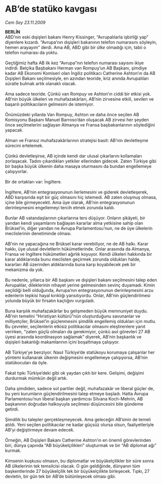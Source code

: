 # AB’de statüko kavgası

*Cem Sey 23.11.2009*

<div class="yazi"><b>BERLİN</b> <br/>ABD’nin eski dışişleri bakanı Henry Kissinger, “Avrupalılarla işbirliği yap” diyenlere kızardı. “Avrupa’nın dışişleri bakanının telefon numarasını söyleyin, hemen arayayım” derdi. Ama AB, ABD gibi bir <i>ülke</i> olmadığı için, tabii o telefon numarası da yoktu. <br/><br/>Geçtiğimiz hafta AB ilk kez “Avrupa”nın telefon numarası sayısını ikiye indirdi. Belçika Başbakanı Herman van Rompuy’un AB Başkanı, şimdiye kadar AB Ekonomi Komiseri olan İngiliz politikacı Catherine Ashton’ın da AB Dışişleri Bakanı seçilmesiyle, en azından teoride, kriz anında Avrupalıları süratle bulmak artık olanaklı olacak. <br/><br/>Ama sadece teoride. Çünkü van Rompuy ve Ashton’ın ciddi bir etkisi yok. AB’nin büyük ülkeleri ve muhafazakârları, AB’nin zirvesine etkili, sevilen ve başarılı politikacıların gelmesini de istemiyor. <br/><br/>Önümüzdeki yıllarda Van Rompuy, Ashton ve daha önce seçilen AB Komisyonu Başkanı Manuel Barroso’dan oluşacak AB zirvesi her şeyden önce seçilmelerini sağlayan Almanya ve Fransa başbakanlarının söylediğini yapacak. <br/><br/>Alman ve Fransız muhafazakârlarının stratejisi basit: AB’nin devletleşme sürecini ertelemek. <br/><br/>Çünkü devletleşirse, AB içinde kendi dar ulusal çıkarlarını kollamaları zorlaşacak. Tadını çıkardıkları yetkiler ellerinden gidecek. Zaten Türkiye gibi bir başka büyük ülkenin daha masaya oturmasını da bundan engellemeye çalışıyorlar. <br/><br/>Bir de ortakları var: İngiltere. <br/><br/>İngiltere, AB’nin entegrasyonunun ilerlemesini ve giderek devletleşerek, ABD karşısında eşit bir güç olmasını hiç istemedi. AB zaten oluşmuş olmasa, içine bile girmeyecekti. Ama üye olarak, AB’nin entegrasyonunun derinleşmesini engellemeyi tercih etmek zorunda kaldı. <br/><br/>Bunlar AB vatandaşlarının çıkarlarına ters düşüyor. Onların şikâyeti, bir yandan kendi yaşamlarını bağlayan kararlar alma yetkisine sahip olan Brüksel’in, diğer yandan ne Avrupa Parlamentosu’nun, ne de üye ülkelerin meclislerinin denetiminde olması. <br/><br/>AB’nin ne yapacağına ne Brüksel karar verebiliyor, ne de AB halkı. Karar hakkı, üye ulusal devletlerin hükümetlerinde. Onlar arasında da Almanya, Fransa ve İngiltere hükümetleri ağırlık koyuyor. Kendi ülkeleri hakkında bir karar aldıklarında bunu meclisten geçirmek zorunda oldukları halde, kararları AB üzerinden aldıklarında buna karşı koyabilecek pek bir mekanizma da yok. <br/><br/>Bu nedenle, yıllarca bir AB başkanı ve dışişleri bakanı seçilmesini talep eden Avrupalılar, dileklerinin nihayet yerine gelmesinden sevinç duyamadı. Kimin seçildiği belli olduğunda, Avrupa’nın entegrasyonunun derinleşmesini arzu edenlerin tepkisi hayal kırıklığı yansıtıyordu. Onlar, AB’nin güçlendirilmesi yolunda büyük bir fırsatın kaçtığını vurguladı. <br/><br/>Buna karşılık muhafazakârlar bu gelişmeden büyük memnuniyet duydu. AB’nin temelini “Hıristiyan kültürü”nün oluşturduğunu savunanlar ve milliyetçiler, Brüksel’in güçlenmesini şimdilik engellemiş oldukları için mutlu. Bu çevreler, seçilenlerin etkisiz politikacılar olmasını eleştirenlere yanıt verirken, “zaten güçlü olmaları da gerekmiyor, çünkü asıl görevleri 27 AB üyesi arasında koordinasyon sağlamak” diyerek, AB’nin başkanlık ve dışişleri bakanlığı makamlarının içini boşaltmaya çalışıyor. <br/><br/>AB Türkiye’ye benziyor. Nasıl Türkiye’de statükoyu korumaya çalışanlar her yöntemi kullanarak ülkenin değişmesini engellemeye çalışıyorsa, AB’nin statükocuları da öyle. <br/><br/>Fakat tıpkı Türkiye’deki gibi ok yaydan çıktı bir kere. Gelişimi, değişimi durdurmak mümkün değil artık. <br/><br/>Daha şimdiden, sadece sol partiler değil, muhafazakâr ve liberal güçler de, bu yeni kurumların güçlendirilmesini talep etmeye başladı. Hatta Avrupa Parlamentosu’nun liberal başkan yardımcısı Silvana Koch-Mehrin, AB başkanının doğrudan halkoyuyla seçilmesi düşüncesini bile gündeme getirdi. <br/><br/>Şimdilik bu talepler gerçekleşmeyecek. Ama geleceğin AB’sinin de temeli atıldı. Yeni seçilen politikacılar ne kadar güçsüz olursa olsun, faaliyetleriyle AB’yi değiştirmeye devam edecek. <br/><br/>Örneğin, AB Dışişleri Bakanı Catherine Ashton’ın en önemli görevlerinden biri, dünya çapında “AB büyükelçilikleri” oluşturmak ve bir “AB diplomat ağı” kurmak. <br/><br/>Kimsenin kuşkusu olmasın, bu diplomatlar ve büyükelçilikler bir süre sonra AB ülkelerinin tek temsilcisi olacak. O gün geldiğinde, dünyanın tüm başkentlerinde 27 büyükelçilik tek bir büyükelçilikte birleşecek. Tıpkı, 27 devletin, bir gün tek bir AB’de bütünleşecek olması gibi. 
              </div>
